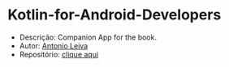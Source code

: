 # Kotlin-for-Android-Developers

* Descrição: Companion App for the book.
* Autor: [Antonio Leiva](https://github.com/antoniolg)
* Repositório: [clique aqui](https://github.com/antoniolg/Kotlin-for-Android-Developers)
